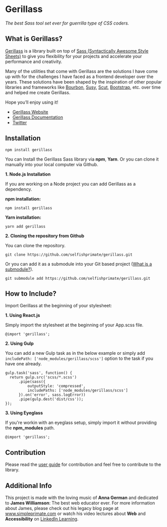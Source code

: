 # Gerillass

_The best Sass tool set ever for guerrilla type of CSS coders._

## What is Gerillass?

[Gerillass](https://gerillass.com) is a library built on top of [Sass (Syntactically Awesome Style Sheets)](https://sass-lang.com/) to give you flexibility for your projects and accelerate your performance and creativity.

Many of the utilities that come with Gerillass are the solutions I have come up with for the challenges I have faced as a frontend developer over the years. These solutions have been shaped by the inspiration of other popular libraries and frameworks like [Bourbon](https://www.bourbon.io/), [Susy](https://www.oddbird.net/), [Scut](https://davidtheclark.github.io/scut/), [Bootstrap](https://getbootstrap.com/), etc. over time and helped me create Gerillass.

Hope you’ll enjoy using it!

* [Gerillass Website](https://gerillass.com)  
* [Gerillass Documentation](https://docs.gerillass.com)  
* [Twitter](https://twitter.com/gerillass)


## Installation

    npm install gerillass

You can Install the Gerillass Sass library via **npm**, **Yarn**. Or you can clone it manually into your local computer via Github.

**1. Node.js Installation**

If you are working on a Node project you can add Gerillass as a dependency.

**npm installation:**

    npm install gerillass

**Yarn installation:**

    yarn add gerillass

**2. Cloning the repository from Github**

You can clone the repository.

    git clone https://github.com/selfishprimate/gerillass.git
   
Or you can add it as a submodule into your Git based project ([What is a submodule?](https://git-scm.com/book/en/v2/Git-Tools-Submodules)).

    git submodule add https://github.com/selfishprimate/gerillass.git
    

## How to Include?

Import Gerillass at the beginning of your stylesheet:

**1. Using React.js**

Simply import the stylesheet at the beginning of your App.scss file.

    @import 'gerillass';

**2. Using Gulp**

You can add a new Gulp task as in the below example or simply add `includePath: ['node_modules/gerillass/scss']` option to the task if you have one already.

    gulp.task('sass', function() {
      return gulp.src('scss/*.scss')
          .pipe(sass({
              outputStyle: 'compressed',
              includePaths: ['node_modules/gerillass/scss']
          }).on('error', sass.logError))
          .pipe(gulp.dest('dist/css'));
    });

**3. Using Eyeglass**

If you're workin with an eyeglass setup, simply import it without providing the **npm_modules** path.

    @import 'gerillass';
    
## Contribution

Please read the [user guide]() for contribution and feel free to contribute to the library.

## Additional Info

This project is made with the loving music of **Anna German** and dedicated to **James Williamson**: The best web educator ever. For more information about James, please check out his legacy blog page at www.simpleprimate.com or watch his video lectures about **Web** and **Accessibility** on [LinkedIn Learning](https://www.linkedin.com/learning/instructors/james-williamson).

